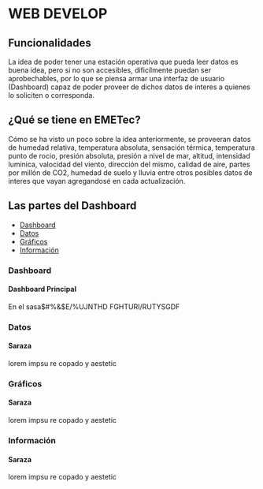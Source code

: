 # WEB DEVELOP


## Funcionalidades
La idea de poder tener una estación operativa que pueda leer datos es buena idea, pero si no son accesibles, dificílmente puedan ser aprobechables, por lo que se piensa armar una interfaz de usuario (Dashboard) capaz de poder proveer de dichos datos de interes a quienes lo soliciten o corresponda.

## ¿Qué se tiene en EMETec?
Cómo se ha visto un poco sobre la idea anteriormente, se proveeran datos de humedad relativa, temperatura absoluta, sensación térmica, temperatura punto de rocio, presión absoluta, presión a nivel de mar, altitud, intensidad luminica, valocidad del viento, dirección del mismo, calidad de aire, partes por millón de CO2, humedad de suelo y lluvia entre otros posibles datos de interes que vayan agregandosé en cada actualización.

## Las partes del Dashboard

  - [Dashboard](#Dashboard)
  - [Datos](#Datos)
  - [Gráficos](#Gráficos)
  - [Información](#Información)
  
 
### Dashboard
#### Dashboard Principal
En el sasa$#%&$E/%UJNTHD FGHTURI/RUTYSGDF


### Datos
#### Saraza
lorem impsu re copado y aestetic

### Gráficos
#### Saraza
lorem impsu re copado y aestetic

### Información
#### Saraza
lorem impsu re copado y aestetic
